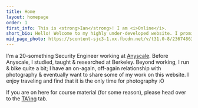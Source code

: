```yaml
---
title: Home
layout: homepage
order: 1
first_info: This is <strong>Ian</strong>! I am <i>Online</i>.
short_bio: Hello! Welcome to my highly under-developed website. I promised I would make this while I was studying abroad, but a case of travelling and exploring overtook me. I currently have an outdated <a href="https://sites.google.com/site/ianrodney/">Google Sites</a> and also a slightly less outdated <a href="https://www.flickr.com/photos/ijracesvt">flickr</a>, which is ALSO linked from my Google Sites.
mid_page_photo: https://scontent-sjc3-1.xx.fbcdn.net/v/t31.0-8/23674863_1793747350918420_1799877496635038837_o.jpg?_nc_cat=106&_nc_sid=19026a&_nc_ohc=GSPfGoht70kAX8i-hpO&_nc_ht=scontent-sjc3-1.xx&oh=6018818c23d566957db9cea956fd512a&oe=5EFAD8B2
---
```


I'm a 20-something Security Engineer working at [Anyscale](https://www.anyscale.com/). Before Anyscale, I studied, taught & researched at Berkeley. Beyond working, I run & bike quite a bit; I have an on-again, off-again relationship with photography & eventually want to share some of my work on this website. I enjoy traveling and find that it is the only time for photography :O

If you are on here for course material (for some reason), please head over to the [TA'ing](classes.html) tab.
